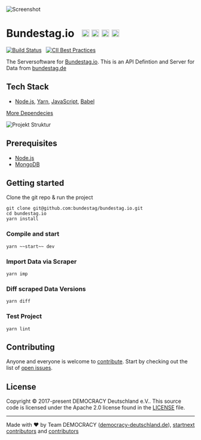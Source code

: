 ![Screenshot](https://github.com/demokratie-live/democracy-assets/blob/master/images/forfb2.png)

# Bundestag.io &nbsp; <a href="https://github.com/kriasoft/nodejs-api-starter/stargazers" target="_blank"><img src="https://img.shields.io/github/stars/bundestag/bundestag.io.svg?style=social&label=Star&maxAge=3600" height="20"/></a>  <a href="https://twitter.com/democracy_de" target="_blank"><img src="https://img.shields.io/twitter/follow/democracy_de.svg?style=social&label=Follow&maxAge=3600" height="20"/></a>  <a href="https://www.facebook.com/democracygermany/" target="_blank"><img src="https://github.com/demokratie-live/democracy-assets/blob/master/docu/facebook.png" height="20"/></a>  <a href="https://discord.gg/Pdu3ZEV" target="_blank"><img src="https://github.com/demokratie-live/democracy-assets/blob/master/docu/discord.png" height="20"/></a>

[![Build Status](https://travis-ci.org/bundestag/bundestag.io.svg?branch=master)](https://travis-ci.org/bundestag/bundestag.io) &nbsp;  [![CII Best Practices](https://bestpractices.coreinfrastructure.org/projects/XXXX/badge)](https://bestpractices.coreinfrastructure.org/projects/XXXX)

The Serversoftware for <a href="https://bundestag.io">Bundestag.io</a>. This is an API Defintion and Server for Data from <a href="https://www.bundestag.de">bundestag.de</a>

## Tech Stack

* [Node.js][node], [Yarn][yarn], [JavaScript][js], [Babel][babel]

[More Dependecies](https://github.com/bundestag/bundestag.io/network/dependencies)

![Projekt Struktur](https://github.com/demokratie-live/democracy-assets/blob/master/docu/api_structure_bundestag.png)

## Prerequisites

* [Node.js][node]
* [MongoDB][mongo]

## Getting started

Clone the git repo & run the project
```
git clone git@github.com:bundestag/bundestag.io.git
cd bundestag.io
yarn install
```

### Compile and start
```
yarn ~~start~~ dev
```

### Import Data via Scraper
```
yarn imp
```

### Diff scraped Data Versions
```
yarn diff
```

### Test Project
```
yarn lint
```

## Contributing

Anyone and everyone is welcome to [contribute](CONTRIBUTING.md). Start by checking out the list of
[open issues](https://github.com/demokratie-live/democracy-client/issues).

## License

Copyright © 2017-present DEMOCRACY Deutschland e.V.. This source code is licensed under the Apache 2.0 license found in the
[LICENSE](https://github.com/bundestag/bundestag.io/blob/master/LICENSE) file.

---

Made with ♥ by Team DEMOCRACY ([democracy-deutschland.de](https://www.democracy-deutschland.de)), [startnext contributors](https://www.startnext.com/democracy/unterstuetzer/) and [contributors](https://github.com/bundestag/bundestag.io/graphs/contributors)

[node]: https://nodejs.org
[yarn]: https://yarnpkg.com
[js]: https://developer.mozilla.org/docs/Web/JavaScript
[babel]: http://babeljs.io/
[mongo]: https://www.mongodb.com/


